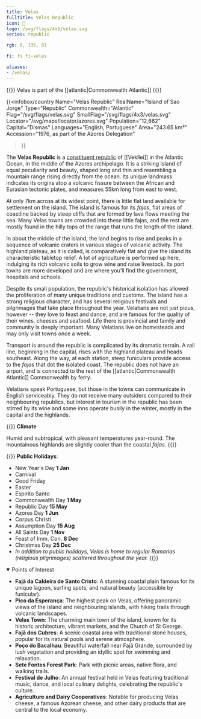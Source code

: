 ```yaml
---
title: Velas
fulltitle: Velas Republic
icon: 🍇
logo: /svg/flags/4x3/velas.svg
series: republic

rgb: 0, 135, 81

fi: fi fi-velas

aliases:
- /velas/
---
```

{{<note series>}}
Velas is part of the [[atlantic|Commonwealth Atlantic]]
{{</note>}}

{{<infobox/country
	 Name="Velas Republic"
	 RealName="Island of Sao Jorge"
	 Type="Republic"
	 Commonwealth="Atlantic"
	 Flag="/svg/flags/velas.svg"
	 SmallFlag="/svg/flags/4x3/velas.svg"
	 Locator="/svg/maps/locator/azores.svg"
	 Population="12,662"
	 Capital="Dismas"
	 Languages="English, Portuguese"
	 Area="243.65 km²"
	 Accession="1976, as part of the Azores Delegation"
 >}}

The <span class="fi fi-velas"></span> **Velas Republic** is a [constituent republic](/republics/) of [[Vekllei]] in the Atlantic Ocean, in the middle of the Azores archipelago. It is a striking island of equal peculiarity and beauty, shaped long and thin and resembling a mountain range rising directly from the ocean. Its unique landmass indicates its origins atop a volcanic fissure between the African and Eurasian tectonic plates, and measures 55km long from east to west.

At only 7km across at its widest point, there is little flat land available for settlement on the island. The island is famous for its *fajas*, flat areas of coastline backed by steep cliffs that are formed by lava flows meeting the sea. Many Velas towns are crowded into these little fajas, and the rest are mostly found in the hilly tops of the range that runs the length of the island.

In about the middle of the island, the land begins to rise and peaks in a sequence of volcanic craters in various stages of volcanic activity. The highland plateau, as it is called, is comparatively flat and give the island its characteristic tabletop relief. A lot of agriculture is performed up here, indulging its rich volcanic soils to grow wine and raise livestock. Its port towns are more developed and are where you'll find the government, hospitals and schools.

Despite its small population, the republic's historical isolation has allowed the proliferation of many unique traditions and customs. The island has a strong religious character, and has several religious festivals and pilgrimages that take place throughout the year. Velatians are not just pious, however -- they love to feast and dance, and are famous for the quality of their wines, cheeses and seafood. Life there is provincial and family and community is deeply important. Many Velatians live on homesteads and may only visit towns once a week.

Transport is around the republic is complicated by its dramatic terrain. A rail line, beginning in the capital, rises with the highland plateau and heads southeast. Along the way, at each station, steep funiculars provide access to the *fajas* that dot the isolated coast. The republic does not have an airport, and is connected to the rest of the [[atlantic|Commonwealth Atlantic]] Commonwealth by ferry.

Velatians speak Portuguese, but those in the towns can communicate in English serviceably. They do not receive many outsiders compared to their neighbouring republics, but interest in tourism in the republic has been stirred by its wine and some inns operate busily in the winter, mostly in the capital and the highlands.

{{<note table>}}
**Climate**

Humid and subtropical, with pleasant temperatures year-round. The mountainous highlands are slightly cooler than the coastal *fajas*.
{{</note>}}

{{<note table>}}
**Public Holidays**:

* New Year's Day **1 Jan**
* Carnival
* Good Friday
* Easter
* Espirito Santo
* Commonwealth Day **1 May**
* Republic Day **15 May**
* Azores Day **1 Jun**
* Corpus Christi
* Assumption Day **15 Aug**
* All Saints Day **1 Nov**
* Feast of Imm. Con. **8 Dec**
* Christmas Day **25 Dec**
* *In addition to public holidays, Velas is home to regular Romarias (religious pilgrimages) scattered throughout the year.*
{{</note>}}

<details open>
<summary>Points of Interest</summary>

- **Fajã da Caldeira de Santo Cristo**: A stunning coastal plain famous for its unique lagoon, surfing spots, and natural beauty (accessible by funicular).
- **Pico da Esperança**: The highest peak on Velas, offering panoramic views of the island and neighbouring islands, with hiking trails through volcanic landscapes.
- **Velas Town**: The charming main town of the island, known for its historic architecture, vibrant markets, and the Church of St George.
- **Fajã dos Cubres**: A scenic coastal area with traditional stone houses, popular for its natural pools and serene atmosphere.
- **Poço do Bacalhau**: Beautiful waterfall near Fajã Grande, surrounded by lush vegetation and providing an idyllic spot for swimming and relaxation.
- **Sete Fontes Forest Park**: Park with picnic areas, native flora, and walking trails.
- **Festival de Julho**: An annual festival held in Velas featuring traditional music, dance, and local culinary delights, celebrating the republic's culture.
- **Agriculture and Dairy Cooperatives**: Notable for producing Velas cheese, a famous Azorean cheese, and other dairy products that are central to the local economy.
</details>

